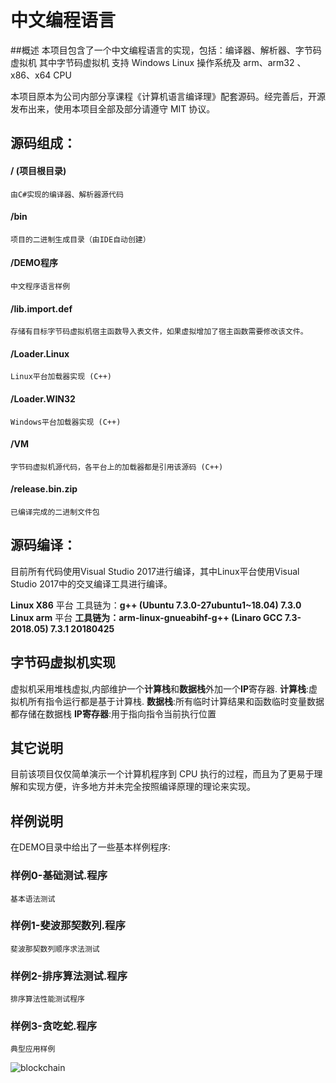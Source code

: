 # 中文编程语言
##概述
本项目包含了一个中文编程语言的实现，包括：编译器、解析器、字节码虚拟机
其中字节码虚拟机 支持 Windows Linux 操作系统及 arm、arm32 、x86、x64 CPU

本项目原本为公司内部分享课程《计算机语言编译理》配套源码。经完善后，开源发布出来，使用本项目全部及部分请遵守 MIT 协议。

## 源码组成：
#### / (项目根目录)
    由C#实现的编译器、解析器源代码
#### /bin
    项目的二进制生成目录（由IDE自动创建）

#### /DEMO程序
    中文程序语言样例

#### /lib.import.def
    存储有目标字节码虚拟机宿主函数导入表文件，如果虚拟增加了宿主函数需要修改该文件。

#### /Loader.Linux
    Linux平台加载器实现 (C++)

#### /Loader.WIN32
    Windows平台加载器实现 (C++)

#### /VM
    字节码虚拟机源代码，各平台上的加载器都是引用该源码 (C++)

#### /release.bin.zip
    已编译完成的二进制文件包

## 源码编译：
目前所有代码使用Visual Studio 2017进行编译，其中Linux平台使用Visual Studio 2017中的交叉编译工具进行编译。

**Linux X86** 平台 工具链为：**g++ (Ubuntu 7.3.0-27ubuntu1~18.04) 7.3.0**
**Linux arm** 平台 **工具链为：arm-linux-gnueabihf-g++ (Linaro GCC 7.3-2018.05) 7.3.1 20180425**


## 字节码虚拟机实现
虚拟机采用堆栈虚拟,内部维护一个**计算栈**和**数据栈**外加一个**IP**寄存器.
**计算栈**:虚拟机所有指令运行都是基于计算栈.
**数据栈**:所有临时计算结果和函数临时变量数据都存储在数据栈
**IP寄存器**:用于指向指令当前执行位置


## 其它说明
目前该项目仅仅简单演示一个计算机程序到 CPU 执行的过程，而且为了更易于理解和实现方便，许多地方并未完全按照编译原理的理论来实现。

## 样例说明
在DEMO目录中给出了一些基本样例程序:

### 样例0-基础测试.程序
    基本语法测试

### 样例1-斐波那契数列.程序
    斐波那契数列顺序求法测试

### 样例2-排序算法测试.程序
    排序算法性能测试程序

### 样例3-贪吃蛇.程序
    典型应用样例
![blockchain](https://github.com/Zhou-zhi-peng/cnpl/blob/master/DEMO程序/样例3-贪吃蛇.程序.png "贪吃蛇")


